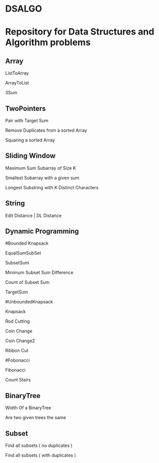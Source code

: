 # DSALGO
# Repository for Data Structures and Algorithm problems

Array
-----

ListToArray

ArrayToList

3Sum

TwoPointers
------------

Pair with Target Sum

Remove Duplicates from a sorted Array

Squaring a sorted Array


Sliding Window
--------------

Maximum Sum Subarray of Size K

Smallest Subarray with a given sum

Longest Substring with K Distinct Characters


String
------

Edit Distance | DL Distance

Dynamic Programming
-------------------

#Bounded Knapsack

EqualSumSubSet

SubsetSum

Minimum Subset Sum Difference

Count of Subset Sum

TargetSum

#UnboundedKnapsack

Knapsack

Rod Cutting

Coin Change

Coin Change2

Ribbon Cut

#Fobonacci

Fibonacci

Count Stairs

BinaryTree
----------
Width Of a BinaryTree

Are two given trees the same

Subset
------
Find all subsets ( no duplicates )

Find all subsets ( with duplicates )
